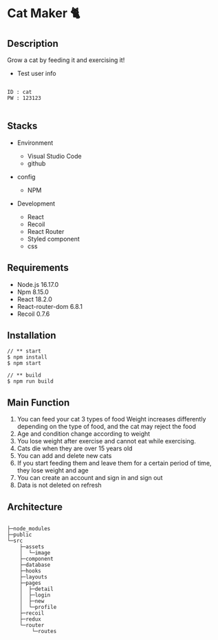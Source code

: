 # Cat Maker 🐈

## Description
Grow a cat by feeding it and exercising it!
* Test user info
<pre>
<code>
ID : cat
PW : 123123
</code>
</pre>
  

## Stacks
* Environment
  - Visual Studio Code
  - github
  
* config
  - NPM
  
* Development
  - React
  - Recoil
  - React Router
  - Styled component
  - css

## Requirements

* Node.js 16.17.0
* Npm 8.15.0
* React 18.2.0
* React-router-dom 6.8.1
* Recoil 0.7.6

## Installation
<pre>
<code>// ** start
$ npm install
$ npm start
  
// ** build
$ npm run build</code>
</pre>

## Main Function
1. You can feed your cat 3 types of food Weight increases differently depending on the type of food, and the cat may reject the food
2. Age and condition change according to weight
3. You lose weight after exercise and cannot eat while exercising.
4. Cats die when they are over 15 years old
5. You can add and delete new cats
6. If you start feeding them and leave them for a certain period of time, they lose weight and age
7. You can create an account and sign in and sign out
8. Data is not deleted on refresh

## Architecture

<pre>
<code>
├─node_modules
├─public
└─src
    ├─assets
    │  └─image
    ├─component
    ├─database
    ├─hooks
    ├─layouts
    ├─pages
    │  ├─detail
    │  ├─login
    │  ├─new
    │  └─profile
    ├─recoil
    ├─redux
    └─router
        └─routes
    </code>
    </pre>
